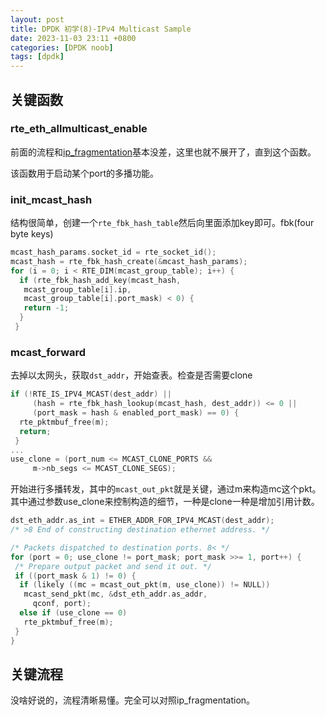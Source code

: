 ```yaml
---
layout: post
title: DPDK 初学(8)-IPv4 Multicast Sample
date: 2023-11-03 23:11 +0800
categories: [DPDK noob]
tags: [dpdk]
---
```


## 关键函数

### rte_eth_allmulticast_enable

前面的流程和[ip_fragmentation](https://iolop.github.io/posts/dpdk-%E5%88%9D%E5%AD%A6-7-ip-fragmentation/)基本没差，这里也就不展开了，直到这个函数。

该函数用于启动某个port的多播功能。

### init_mcast_hash

结构很简单，创建一个`rte_fbk_hash_table`然后向里面添加key即可。fbk(four byte keys)

```c
mcast_hash_params.socket_id = rte_socket_id();
mcast_hash = rte_fbk_hash_create(&mcast_hash_params);
for (i = 0; i < RTE_DIM(mcast_group_table); i++) {
  if (rte_fbk_hash_add_key(mcast_hash,
   mcast_group_table[i].ip,
   mcast_group_table[i].port_mask) < 0) {
   return -1;
  }
 }
```

### mcast_forward

去掉以太网头，获取`dst_addr`，开始查表。检查是否需要clone

```c
if (!RTE_IS_IPV4_MCAST(dest_addr) ||
     (hash = rte_fbk_hash_lookup(mcast_hash, dest_addr)) <= 0 ||
     (port_mask = hash & enabled_port_mask) == 0) {
  rte_pktmbuf_free(m);
  return;
 }
...
use_clone = (port_num <= MCAST_CLONE_PORTS &&
     m->nb_segs <= MCAST_CLONE_SEGS);
```

开始进行多播转发，其中的`mcast_out_pkt`就是关键，通过m来构造mc这个pkt。其中通过参数use_clone来控制构造的细节，一种是clone一种是增加引用计数。

```c
dst_eth_addr.as_int = ETHER_ADDR_FOR_IPV4_MCAST(dest_addr);
/* >8 End of constructing destination ethernet address. */

/* Packets dispatched to destination ports. 8< */
for (port = 0; use_clone != port_mask; port_mask >>= 1, port++) {
 /* Prepare output packet and send it out. */
 if ((port_mask & 1) != 0) {
  if (likely ((mc = mcast_out_pkt(m, use_clone)) != NULL))
   mcast_send_pkt(mc, &dst_eth_addr.as_addr,
     qconf, port);
  else if (use_clone == 0)
   rte_pktmbuf_free(m);
 }
}
```

## 关键流程

没啥好说的，流程清晰易懂。完全可以对照ip_fragmentation。
